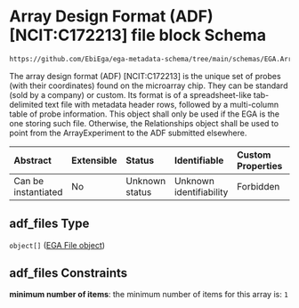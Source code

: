 # Array Design Format (ADF) \[NCIT:C172213] file block Schema

```txt
https://github.com/EbiEga/ega-metadata-schema/tree/main/schemas/EGA.ArrayExperiment.json#/properties/adf_files
```

The array design format (ADF) \[NCIT:C172213] is the unique set of probes (with their coordinates) found on the microarray chip. They can be standard (sold by a company) or custom. Its format is of a spreadsheet-like tab-delimited text file with metadata header rows, followed by a multi-column table of probe information. This object shall only be used if the EGA is the one storing such file. Otherwise, the Relationships object shall be used to point from the ArrayExperiment to the ADF submitted elsewhere.

| Abstract            | Extensible | Status         | Identifiable            | Custom Properties | Additional Properties | Access Restrictions | Defined In                                                                          |
| :------------------ | :--------- | :------------- | :---------------------- | :---------------- | :-------------------- | :------------------ | :---------------------------------------------------------------------------------- |
| Can be instantiated | No         | Unknown status | Unknown identifiability | Forbidden         | Forbidden             | none                | [EGA.ArrayExperiment.json*](../out/EGA.ArrayExperiment.json "open original schema") |

## adf_files Type

`object[]` ([EGA File object](ega-2-definitions-ega-file-object.md))

## adf_files Constraints

**minimum number of items**: the minimum number of items for this array is: `1`
